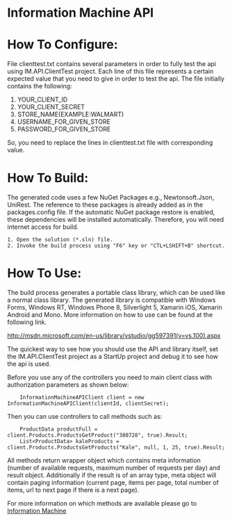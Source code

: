 # Information Machine API

How To Configure:
=================
File clienttest.txt contains several parameters in order to fully test the api using IM.API.ClientTest project.
Each line of this file represents a certain expected value that you need to give in order to test the api.
The file initially contains the following:

1. YOUR_CLIENT_ID
2. YOUR_CLIENT_SECRET
3. STORE_NAME(EXAMPLE:WALMART)
4. USERNAME_FOR_GIVEN_STORE
5. PASSWORD_FOR_GIVEN_STORE

So, you need to replace the lines in clienttest.txt file with corresponding value.

How To Build:
=============
The generated code uses a few NuGet Packages e.g., Newtonsoft.Json, UniRest.
The reference to these packages is already added as in the packages.config file.
If the automatic NuGet package restore is enabled, these dependencies will be
installed automatically. Therefore, you will need internet access for build.

    1. Open the solution (*.sln) file.
    2. Invoke the build process using "F6" key or "CTL+LSHIFT+B" shortcut.

How To Use:
===========
The build process generates a portable class library, which can be used like
a normal class library. The generated library is compatible with Windows Forms,
Windows RT, Windows Phone 8, Silverlight 5, Xamarin iOS, Xamarin Android and
Mono. More information on how to use can be found at the following link.

http://msdn.microsoft.com/en-us/library/vstudio/gg597391(v=vs.100).aspx

The quickest way to see how you should use the API and library itself, set the IM.API.ClientTest project as a StartUp project and debug it to see how the api is used.

Before you use any of the controllers you need to main client class with authorization parameters as shown below:

```
	InformationMachineAPIClient client = new InformationMachineAPIClient(clientId, clientSecret);
```

Then you can use controllers to call methods such as:

```
	ProductData productFull = client.Products.ProductsGetProduct("380728", true).Result;
    List<ProductData> kaleProducts = client.Products.ProductsGetProducts("Kale", null, 1, 25, true).Result;
```

All methods return wrapper object which contains meta information (number of available requests, maximum number of requests per day) and result object. Additionally if the result is of an array type, meta object will contain paging information (current page, items per page, total number of items, url to next page if there is a next page).

For more information on which methods are available please go to [Information Machine](https://www.iamdata.co/docs)